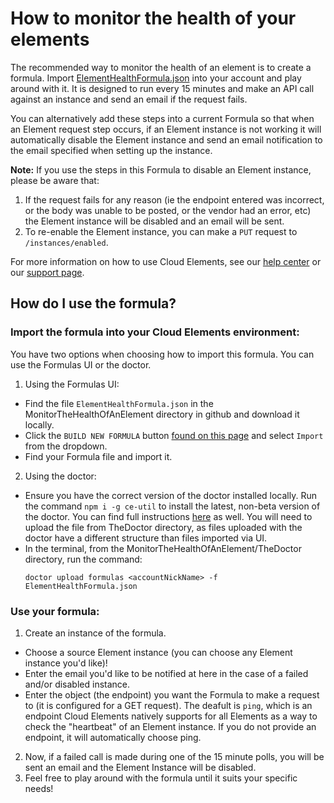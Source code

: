 # How to monitor the health of your elements
The recommended way to monitor the health of an element is to create a formula. Import [ElementHealthFormula.json](ElementHealthFormula.json) into your account and play around with it. It is designed to run every 15 minutes and make an API call against an instance and send an email if the request fails.

You can alternatively add these steps into a current Formula so that when an Element request step occurs, if an Element instance is not working it will automatically disable the Element instance and send an email notification to the email specified when setting up the instance.

**Note:** If you use the steps in this Formula to disable an Element instance, please be aware that:
1. If the request fails for any reason (ie the endpoint entered was incorrect, or the body was unable to be posted, or the vendor had an error, etc) the Element instance will be disabled and an email will be sent.
2. To re-enable the Element instance, you can make a `PUT` request to `/instances/enabled`.

For more information on how to use Cloud Elements, see our [help center](https://docs.cloud-elements.com)
or our [support page](https://support.cloud-elements.com/hc/en-us).

## How do I use the formula?
### Import the formula into your Cloud Elements environment:
You have two options when choosing how to import this formula. You can use the Formulas UI or the doctor.
1. Using the Formulas UI:
  * Find the file `ElementHealthFormula.json` in the MonitorTheHealthOfAnElement directory in github and download it locally.
  * Click the `BUILD NEW FORMULA` button [found on this page](https://my-staging.cloudelements.io/formulas) and select `Import` from the dropdown.
  * Find your Formula file and import it.
  
2. Using the doctor:
  * Ensure you have the correct version of the doctor installed locally. Run the command `npm i -g ce-util` to install the latest, non-beta version of the doctor. You can find full instructions [here](https://www.npmjs.com/package/ce-util) as well. You will need to upload the file from TheDoctor directory, as files uploaded with the doctor have a different structure than files imported via UI.
  * In the terminal, from the MonitorTheHealthOfAnElement/TheDoctor directory, run the command:
    ```
    doctor upload formulas <accountNickName> -f ElementHealthFormula.json
    ```
### Use your formula:
1. Create an instance of the formula.
  * Choose a source Element instance (you can choose any Element instance you'd like)!
  * Enter the email you'd like to be notified at here in the case of a failed and/or disabled instance.
  * Enter the object (the endpoint) you want the Formula to make a request to (it is configured for a GET request). The deafult is `ping`, which is an endpoint Cloud Elements natively supports for all Elements as a way to check the "heartbeat" of an Element instance. If you do not provide an endpoint, it will automatically choose ping.
2. Now, if a failed call is made during one of the 15 minute polls, you will be sent an email and the Element Instance will be disabled.
3. Feel free to play around with the formula until it suits your specific needs!